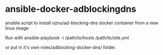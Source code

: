 # ansible-docker-adblockingdns
ansible script to install oznu/ad-blocking-dns docker container from a new linux image

Run with ansible-playbook -i /path/to/hosts /path/to/site.yml

or put in it's own roles/adblocking-docker-dns/ folder.
